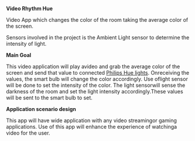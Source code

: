 **Video Rhythm Hue**

Video App which changes the color of the room taking the average color of the screen.

Sensors involved in the project is the Ambient Light sensor to determine the intensity of light.

**Main Goal**

This video application will play avideo and grab the average color of the screen and send that value to connected [Philips Hue lights](http://www2.meethue.com/en-us/about-hue). Onreceiving the values, the smart bulb will change the color accordingly. Use oflight sensor will be done to set the intensity of the color. The light sensorwill sense the darkness of the room and set the light intensity accordingly.These values will be sent to the smart bulb to set.

**Application scenario design**

This app will have wide application with any video streamingor gaming applications. Use of this app will enhance the experience of watchinga video for the user. 